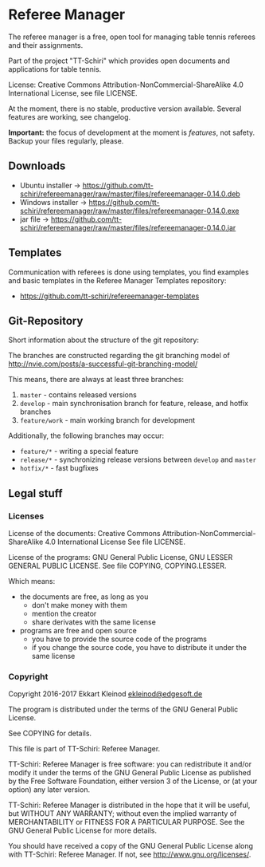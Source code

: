 # Referee Manager

The referee manager is a free, open tool for managing table tennis referees and their assignments.

Part of the project "TT-Schiri" which provides open documents and applications for table tennis.

License: Creative Commons Attribution-NonCommercial-ShareAlike 4.0 International License, see file LICENSE.

At the moment, there is no stable, productive version available.
Several features are working, see changelog.

**Important:** the focus of development at the moment is *features*, not safety.
Backup your files regularly, please.

## Downloads

- Ubuntu installer &rarr; <https://github.com/tt-schiri/refereemanager/raw/master/files/refereemanager-0.14.0.deb>
- Windows installer &rarr; <https://github.com/tt-schiri/refereemanager/raw/master/files/refereemanager-0.14.0.exe>
- jar file &rarr; <https://github.com/tt-schiri/refereemanager/raw/master/files/refereemanager-0.14.0.jar>

## Templates

Communication with referees is done using templates, you find examples and basic templates in the Referee Manager Templates repository:

- https://github.com/tt-schiri/refereemanager-templates

## Git-Repository

Short information about the structure of the git repository:

The branches are constructed regarding the git branching model of http://nvie.com/posts/a-successful-git-branching-model/

This means, there are always at least three branches:

1. `master` - contains released versions
2. `develop` - main synchronisation branch for feature, release, and hotfix branches
3. `feature/work` - main working branch for development

Additionally, the following branches may occur:

- `feature/*` - writing a special feature
- `release/*` - synchronizing release versions between `develop` and `master`
- `hotfix/*` - fast bugfixes

## Legal stuff

### Licenses

License of the documents: Creative Commons Attribution-NonCommercial-ShareAlike 4.0 International License
See file LICENSE.

License of the programs: GNU General Public License, GNU LESSER GENERAL PUBLIC LICENSE.
See file COPYING, COPYING.LESSER.

Which means:

- the documents are free, as long as you
	- don't make money with them
	- mention the creator
	- share derivates with the same license
- programs are free and open source
	- you have to provide the source code of the programs
	- if you change the source code, you have to distribute it under the same license


### Copyright

Copyright 2016-2017 Ekkart Kleinod <ekleinod@edgesoft.de>

The program is distributed under the terms of the GNU General Public License.

See COPYING for details.

This file is part of TT-Schiri: Referee Manager.

TT-Schiri: Referee Manager is free software: you can redistribute it and/or modify
it under the terms of the GNU General Public License as published by
the Free Software Foundation, either version 3 of the License, or
(at your option) any later version.

TT-Schiri: Referee Manager is distributed in the hope that it will be useful,
but WITHOUT ANY WARRANTY; without even the implied warranty of
MERCHANTABILITY or FITNESS FOR A PARTICULAR PURPOSE.  See the
GNU General Public License for more details.

You should have received a copy of the GNU General Public License
along with TT-Schiri: Referee Manager.  If not, see <http://www.gnu.org/licenses/>.

